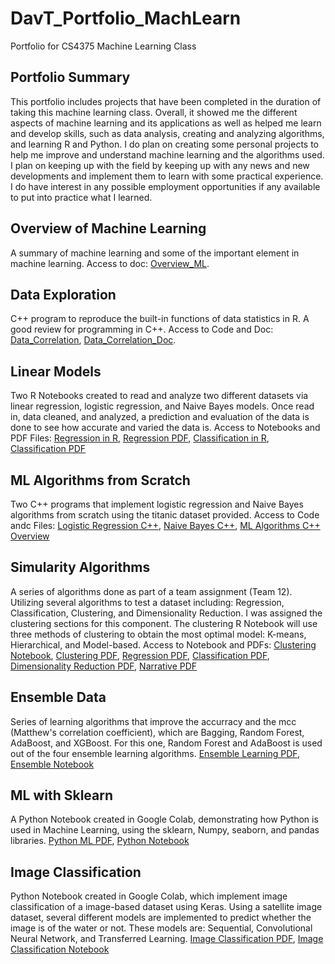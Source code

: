 # DavT_Portfolio_MachLearn
Portfolio for CS4375 Machine Learning Class

## Portfolio Summary
This portfolio includes projects that have been completed in the duration of taking this machine learning class. Overall, it showed me the different aspects of machine learning and its applications as well as helped me learn and develop skills, such as data analysis, creating and analyzing algorithms, and learning R and Python. I do plan on creating some personal projects to help me improve and understand machine learning and the algorithms used. I plan on keeping up with the field by keeping up with any news and new developments and implement them to learn with some practical experience. I do have interest in any possible employment opportunities if any available to put into practice what I learned.

## Overview of Machine Learning
A summary of machine learning and some of the important element in machine learning.
Access to doc: [Overview_ML](https://github.com/dtzeta259/DavT_Portfolio_MachLearn/blob/main/Overview_ML.pdf).

## Data Exploration
C++ program to reproduce the built-in functions of data statistics in R. A good review for
programming in C++. Access to Code and Doc: [Data_Correlation](https://github.com/dtzeta259/DavT_Portfolio_MachLearn/blob/main/Portfolio_component1/data_exploration_Component1.cpp), [Data_Correlation_Doc](https://github.com/dtzeta259/DavT_Portfolio_MachLearn/blob/main/Portfolio_component1/data_exploration_document.pdf).

## Linear Models
Two R Notebooks created to read and analyze two different datasets via linear regression,
logistic regression, and Naive Bayes models. Once read in, data cleaned, and analyzed, a 
prediction and evaluation of the data is done to see how accurate and varied the data is.
Access to Notebooks and PDF Files: [Regression in R](https://github.com/dtzeta259/DavT_Portfolio_MachLearn/blob/main/Portfolio_component2/Regression.Rmd), [Regression PDF](https://github.com/dtzeta259/DavT_Portfolio_MachLearn/blob/main/Portfolio_component2/Regression.pdf), [Classification in R](https://github.com/dtzeta259/DavT_Portfolio_MachLearn/blob/main/Portfolio_component2/Classification.Rmd), [Classification PDF](https://github.com/dtzeta259/DavT_Portfolio_MachLearn/blob/main/Portfolio_component2/Classification.pdf)

## ML Algorithms from Scratch
Two C++ programs that implement logistic regression and Naive Bayes
algorithms from scratch using the titanic dataset provided.
Access to Code andc Files: [Logistic Regression C++](https://github.com/dtzeta259/DavT_Portfolio_MachLearn/blob/main/Portfolio_component3/LogisticRegression_Part1.cpp), [Naive Bayes C++](https://github.com/dtzeta259/DavT_Portfolio_MachLearn/blob/main/Portfolio_component3/NaiveBayes_Part2.cpp), [ML Algorithms C++ Overview](https://github.com/dtzeta259/DavT_Portfolio_MachLearn/blob/main/Portfolio_component3/ML%20Algorithms%20from%20Scratch%20Overview.pdf)

## Simularity Algorithms
A series of algorithms done as part of a team assignment (Team 12). Utilizing several algorithms
to test a dataset including: Regression, Classification, Clustering, and Dimensionality Reduction.
I was assigned the clustering sections for this component. The clustering R Notebook will use
three methods of clustering to obtain the most optimal model: K-means, Hierarchical, and Model-based.
Access to Notebook and PDFs: [Clustering Notebook](https://github.com/dtzeta259/DavT_Portfolio_MachLearn/blob/main/Similarity_Algorithms_Clustering/Clustering_Similarity.Rmd),
[Clustering PDF](https://github.com/dtzeta259/DavT_Portfolio_MachLearn/blob/main/Similarity_Algorithms_Clustering/Clustering_Similarity.pdf), 
[Regression PDF](https://github.com/dtzeta259/DavT_Portfolio_MachLearn/blob/main/Similarity_Algorithms_Clustering/Regression%20Similarity.pdf),
[Classification PDF](https://github.com/dtzeta259/DavT_Portfolio_MachLearn/blob/main/Similarity_Algorithms_Clustering/Classification%20(1).pdf),
[Dimensionality Reduction PDF](https://github.com/dtzeta259/DavT_Portfolio_MachLearn/blob/main/Similarity_Algorithms_Clustering/dim_red.pdf),
[Narrative PDF](https://github.com/dtzeta259/DavT_Portfolio_MachLearn/blob/main/Similarity_Algorithms_Clustering/CS%204375.004%20-%20Searching%20for%20Similarities.pdf)

## Ensemble Data
Series of learning algorithms that improve the accurracy and the mcc (Matthew's correlation coefficient), which are Bagging, Random Forest, AdaBoost, and XGBoost. For this one, Random Forest and AdaBoost is used out of the four ensemble learning algorithms. [Ensemble Learning PDF](https://github.com/dtzeta259/DavT_Portfolio_MachLearn/blob/main/Ensemble%20Data/Ensemble_Data.pdf), [Ensemble Notebook](https://github.com/dtzeta259/DavT_Portfolio_MachLearn/blob/main/Ensemble%20Data/Ensemble_Data.Rmd)

## ML with Sklearn
A Python Notebook created in Google Colab, demonstrating how Python is used in Machine
Learning, using the sklearn, Numpy, seaborn, and pandas libraries. [Python ML PDF](https://github.com/dtzeta259/DavT_Portfolio_MachLearn/blob/main/PythonML/skLearn_Notebook.ipynb%20-%20Colaboratory.pdf), [Python Notebook](https://github.com/dtzeta259/DavT_Portfolio_MachLearn/blob/main/PythonML/skLearn_Notebook%20(1).ipynb)

## Image Classification
Python Notebook created in Google Colab, which implement image classification of a image-based dataset using
Keras. Using a satellite image dataset, several different models are implemented to predict whether the image 
is of the water or not. These models are: Sequential, Convolutional Neural Network, and Transferred Learning.
[Image Classification PDF](https://github.com/dtzeta259/DavT_Portfolio_MachLearn/blob/main/Image_classification/Image_Classification_Keras.pdf), [Image Classification Notebook](https://github.com/dtzeta259/DavT_Portfolio_MachLearn/blob/main/Image_classification/Keras_notebook%20(1).ipynb)
